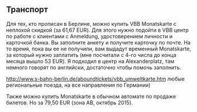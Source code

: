## Транспорт

Для тех, кто прописан в Берлине, можно купить VBB Monatskarte с неплохой скидкой (за 61,67 EUR). Для этого нужно подойти в VBB центр по работе с клиентами с Anmeldung, удостоверением личности и карточкой банка. Вы заполните анкету и получите карточку по почте. На то время, пока вы ее не получили, вам выдадут временный Monatskarte, за который нужно заплатить (мне посчитали с 4-го числа до конца месяца вышло 53 EUR). Я подходил в центр на Alexanderplatz, там немного говорят по английски, достаточно чтобы помочь заполнить.

http://www.s-bahn-berlin.de/aboundtickets/vbb_umweltkarte.htm любые региональные поезда, на все направления по Германии)

Также можно купить Monatskarte в обычном автомате по продаже билетов. 
Но за 79,50 EUR (зона AB, октябрь 2015).
